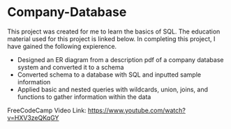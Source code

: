 # Company-Database

This project was created for me to learn the basics of SQL. The education material used for this project is linked below. 
In completing this project, I have gained the following expierence. 
- Designed an ER diagram from a description pdf of a company database system and converted it to a schema 
- Converted schema to a database with SQL and inputted sample information
- Applied basic and nested queries with wildcards, union, joins, and functions to gather information within the data

FreeCodeCamp Video Link: https://www.youtube.com/watch?v=HXV3zeQKqGY
